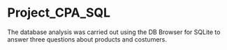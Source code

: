 # Project_CPA_SQL

The database analysis was carried out using the DB Browser for SQLite to answer three questions about products and costumers.
